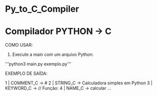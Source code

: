 # Py_to_C_Compiler

Compilador PYTHON → C
=============================

COMO USAR:

1. Execute a main com um arquivo Python:

  '''python3 main.py exemplo.py'''

EXEMPLO DE SAÍDA:

  1 | COMMENT_C          → #
  2 | STRING_C           → Calculadora simples em Python
  3 | KEYWORD_C          → // Função:
  4 | NAME_C             → calcular
  ...